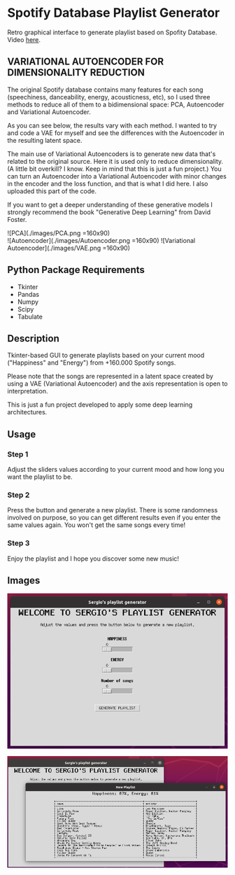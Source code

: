 # Spotify Database Playlist Generator
Retro graphical interface to generate playlist based on Spofity Database. 
Video [here](https://www.linkedin.com/in/sergio-morant-galvez/).

## VARIATIONAL AUTOENCODER FOR DIMENSIONALITY REDUCTION

The original Spotify database contains many features for each song (speechiness, danceability, energy, acousticness, etc), so I used three methods to reduce all of them to a bidimensional space: PCA, Autoencoder and Variational Autoencoder. 

As you can see below, the results vary with each method. I wanted to try and code a VAE for myself and see the differences with the Autoencoder in the resulting latent space.

The main use of Variational Autoencoders is to generate new data that's related to the original source.
Here it is used only to reduce dimensionality. (A little bit overkill? I know. Keep in mind that this is just a fun project.)
You can turn an Autoencoder into a Variational Autoencoder with minor changes in the encoder and the loss function, and that is what I did here. I also uploaded this part of the code.

If you want to get a deeper understanding of these generative models I strongly recommend the book "Generative Deep Learning" from David Foster.

![PCA](./images/PCA.png =160x90)  
![Autoencoder](./images/Autoencoder.png =160x90) 
![Variational Autoencoder](./images/VAE.png =160x90)



## Python Package Requirements

- Tkinter
- Pandas
- Numpy
- Scipy
- Tabulate


## Description

Tkinter-based GUI to generate playlists based on your current mood ("Happiness" and "Energy") from +160.000 Spotify songs.

Please note that the songs are represented in a latent space created by using a VAE (Variational Autoencoder) and the axis representation is open to interpretation. 

This is just a fun project developed to apply some deep learning architectures.


## Usage

### Step 1

Adjust the sliders values according to your current mood and how long you want the playlist to be.

### Step 2

Press the button and generate a new playlist. 
There is some randomness involved on purpose, so you can get different results even if you enter the same values again. 
You won't get the same songs every time!

### Step 3

Enjoy the playlist and I hope you discover some new music!


## Images

![Main window](./images/Main.png)

![Playlist window](./images/Playlist.png)



